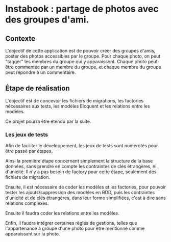 # Instabook : partage de photos avec des groupes d'ami. 

## Contexte
L'objectif de cette application est de pouvoir créer des groupes d'amis, poster des photos accessibles par le groupe. 
Pour chaque photo, on peut "tagger" les membres du groupe qui y apparaissent. Chaque photo peut-être commentée par un membre du groupe, et chaque membre du groupe peut répondre à un commentaire. 

## Étape de réalisation 

L'objectif est de concevoir les fichiers de migrations, les factories nécessaires aux tests, les modèles Eloquent et les relations entre les modèles. 

Ce projet pourra être étendu par la suite. 


### Les jeux de tests
Afin de faciliter le développement, les jeux de tests sont numérotés pour être passé par étapes. 

Ainsi la première étape concernent simplement la structure de la base données, sans prendre en compte les contraintes de clés étrangères, ni d'unicité. Il n'y a pas besoin de factory pour cette étape, seulement des fichiers de migration. 

Ensuite, il est nécessaire de coder les modèles et les factories, pour pouvoir tester les ajouts/suppression des modèles en BDD, puis les contraintes d'unicité et de clés étrangères, dans leur forme simplifiées, c'est à dire sans relations complexes. 

Ensuite il faudra coder les relations entre les modèles. 

Enfin, il faudra intégrer certaines règles de gestions, telles que l'appartenance à groupe d'une photo pour être mentionné comme apparaissant sur la photo. 